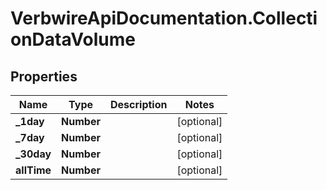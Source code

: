 # VerbwireApiDocumentation.CollectionDataVolume

## Properties
Name | Type | Description | Notes
------------ | ------------- | ------------- | -------------
**_1day** | **Number** |  | [optional] 
**_7day** | **Number** |  | [optional] 
**_30day** | **Number** |  | [optional] 
**allTime** | **Number** |  | [optional] 
